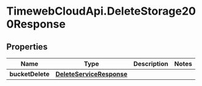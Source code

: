 # TimewebCloudApi.DeleteStorage200Response

## Properties

Name | Type | Description | Notes
------------ | ------------- | ------------- | -------------
**bucketDelete** | [**DeleteServiceResponse**](DeleteServiceResponse.md) |  | 


